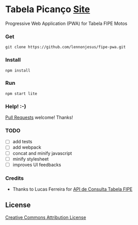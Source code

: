 # Tabela Picanço [Site](https://lennonjesus.github.io/fipe-pwa/)

Progressive Web Application (PWA) for Tabela FIPE Motos

### Get

```
git clone https://github.com/lennonjesus/fipe-pwa.git
```

### Install

```
npm install
```

### Run

```
npm start lite
```

### Help! :-)

[Pull
Requests](https://github.com/lennonjesus/fipe-pwa/pulls) welcome! Thanks!

### TODO

- [ ] add tests
- [ ] add webpack
- [ ] concat and minify javascript
- [ ] minify stylesheet
- [ ] improves UI feedbacks

### Credits

- Thanks to Lucas Ferreira for [API de Consulta Tabela FIPE](http://fipeapi.appspot.com)

## License

[Creative Commons Attribution License](https://creativecommons.org/licenses/by/4.0/)
